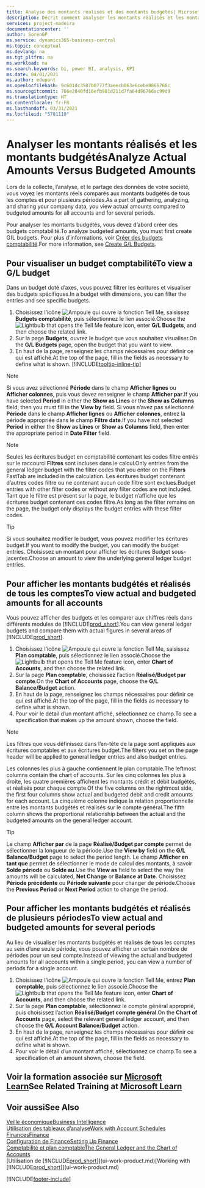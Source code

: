 ```yaml
---
title: Analyse des montants réalisés et des montants budgétés| Microsoft Docs
description: Décrit comment analyser les montants réalisés et les montants budgétés.
services: project-madeira
documentationcenter: ''
author: SorenGP
ms.service: dynamics365-business-central
ms.topic: conceptual
ms.devlang: na
ms.tgt_pltfrm: na
ms.workload: na
ms.search.keywords: bi, power BI, analysis, KPI
ms.date: 04/01/2021
ms.author: edupont
ms.openlocfilehash: 9c601dc3507b0777f3aeecb063e6cebe8866768c
ms.sourcegitcommit: 766e2840fd16efb901d211d7fa64d96766ac99d9
ms.translationtype: HT
ms.contentlocale: fr-FR
ms.lasthandoff: 03/31/2021
ms.locfileid: "5781110"
---
```

# <a name="analyze-actual-amounts-versus-budgeted-amounts"></a><span data-ttu-id="8bcae-103">Analyser les montants réalisés et les montants budgétés</span><span class="sxs-lookup"><span data-stu-id="8bcae-103">Analyze Actual Amounts Versus Budgeted Amounts</span></span>
<span data-ttu-id="8bcae-104">Lors de la collecte, l’analyse, et le partage des données de votre société, vous voyez les montants réels comparés aux montants budgétés de tous les comptes et pour plusieurs périodes.</span><span class="sxs-lookup"><span data-stu-id="8bcae-104">As a part of gathering, analyzing, and sharing your company data, you view actual amounts compared to budgeted amounts for all accounts and for several periods.</span></span>

<span data-ttu-id="8bcae-105">Pour analyser les montants budgétés, vous devez d’abord créer des budgets comptabilité.</span><span class="sxs-lookup"><span data-stu-id="8bcae-105">To analyze budgeted amounts, you must first create G(L budgets.</span></span> <span data-ttu-id="8bcae-106">Pour plus d’informations, voir [Créer des budgets comptabilité](finance-how-create-budgets.md).</span><span class="sxs-lookup"><span data-stu-id="8bcae-106">For more information, see [Create G/L Budgets](finance-how-create-budgets.md).</span></span>

## <a name="to-view-a-gl-budget"></a><span data-ttu-id="8bcae-107">Pour visualiser un budget comptabilité</span><span class="sxs-lookup"><span data-stu-id="8bcae-107">To view a G/L budget</span></span>
<span data-ttu-id="8bcae-108">Dans un budget doté d’axes, vous pouvez filtrer les écritures et visualiser des budgets spécifiques.</span><span class="sxs-lookup"><span data-stu-id="8bcae-108">In a budget with dimensions, you can filter the entries and see specific budgets.</span></span>

1. <span data-ttu-id="8bcae-109">Choisissez l’icône ![Ampoule qui ouvre la fonction Tell Me](media/ui-search/search_small.png "Dites-moi ce que vous voulez faire"), saisissez **Budgets comptabilité**, puis sélectionnez le lien associé.</span><span class="sxs-lookup"><span data-stu-id="8bcae-109">Choose the ![Lightbulb that opens the Tell Me feature](media/ui-search/search_small.png "Tell me what you want to do") icon, enter **G/L Budgets**, and then choose the related link.</span></span>
2. <span data-ttu-id="8bcae-110">Sur la page **Budgets**, ouvrez le budget que vous souhaitez visualiser.</span><span class="sxs-lookup"><span data-stu-id="8bcae-110">On the **G/L Budgets** page, open the budget that you want to view.</span></span>  
3. <span data-ttu-id="8bcae-111">En haut de la page, renseignez les champs nécessaires pour définir ce qui est affiché.</span><span class="sxs-lookup"><span data-stu-id="8bcae-111">At the top of the page, fill in the fields as necessary to define what is shown.</span></span> [!INCLUDE[tooltip-inline-tip](includes/tooltip-inline-tip_md.md)]

> [!NOTE]  
>   <span data-ttu-id="8bcae-112">Si vous avez sélectionné **Période** dans le champ **Afficher lignes** ou **Afficher colonnes**, puis vous devez renseigner le champ **Afficher par**.</span><span class="sxs-lookup"><span data-stu-id="8bcae-112">If you have selected **Period** in either the **Show as Lines** or the **Show as Columns** field, then you must fill in the **View by** field.</span></span> <span data-ttu-id="8bcae-113">Si vous n’avez pas sélectionné **Période** dans le champ **Afficher lignes** ou **Afficher colonnes**, entrez la période appropriée dans le champ **Filtre date**.</span><span class="sxs-lookup"><span data-stu-id="8bcae-113">If you have not selected **Period** in either the **Show as Lines** or **Show as Columns** field, then enter the appropriate period in **Date Filter** field.</span></span>  

> [!NOTE]  
>   <span data-ttu-id="8bcae-114">Seules les écritures budget en comptabilité contenant les codes filtre entrés sur le raccourci **Filtres** sont incluses dans le calcul.</span><span class="sxs-lookup"><span data-stu-id="8bcae-114">Only entries from the general ledger budget with the filter codes that you enter on the **Filters** FastTab are included in the calculation.</span></span> <span data-ttu-id="8bcae-115">Les écritures budget contenant d’autres codes filtre ou ne contenant aucun code filtre sont exclues.</span><span class="sxs-lookup"><span data-stu-id="8bcae-115">Budget entries with other filter codes or without any filter codes are not included.</span></span> <span data-ttu-id="8bcae-116">Tant que le filtre est présent sur la page, le budget n’affiche que les écritures budget contenant ces codes filtre.</span><span class="sxs-lookup"><span data-stu-id="8bcae-116">As long as the filter remains on the page, the budget only displays the budget entries with these filter codes.</span></span>  

> [!TIP]  
>   <span data-ttu-id="8bcae-117">Si vous souhaitez modifier le budget, vous pouvez modifier les écritures budget.</span><span class="sxs-lookup"><span data-stu-id="8bcae-117">If you want to modify the budget, you can modify the budget entries.</span></span> <span data-ttu-id="8bcae-118">Choisissez un montant pour afficher les écritures Budget sous-jacentes.</span><span class="sxs-lookup"><span data-stu-id="8bcae-118">Choose an amount to view the underlying general ledger budget entries.</span></span>

## <a name="to-view-actual-and-budgeted-amounts-for-all-accounts"></a><span data-ttu-id="8bcae-119">Pour afficher les montants budgétés et réalisés de tous les comptes</span><span class="sxs-lookup"><span data-stu-id="8bcae-119">To view actual and budgeted amounts for all accounts</span></span>  
<span data-ttu-id="8bcae-120">Vous pouvez afficher des budgets et les comparer aux chiffres réels dans différents modules de [!INCLUDE[prod_short](includes/prod_short.md)].</span><span class="sxs-lookup"><span data-stu-id="8bcae-120">You can view general ledger budgets and compare them with actual figures in several areas of [!INCLUDE[prod_short](includes/prod_short.md)].</span></span>

1. <span data-ttu-id="8bcae-121">Choisissez l’icône ![Ampoule qui ouvre la fonction Tell Me](media/ui-search/search_small.png "Dites-moi ce que vous voulez faire"), saisissez **Plan comptable**, puis sélectionnez le lien associé.</span><span class="sxs-lookup"><span data-stu-id="8bcae-121">Choose the ![Lightbulb that opens the Tell Me feature](media/ui-search/search_small.png "Tell me what you want to do") icon, enter **Chart of Accounts**, and then choose the related link.</span></span>  
2. <span data-ttu-id="8bcae-122">Sur la page **Plan comptable**, choisissez l’action **Réalisé/Budget par compte**.</span><span class="sxs-lookup"><span data-stu-id="8bcae-122">On the **Chart of Accounts** page, choose the **G/L Balance/Budget** action.</span></span>
3. <span data-ttu-id="8bcae-123">En haut de la page, renseignez les champs nécessaires pour définir ce qui est affiché.</span><span class="sxs-lookup"><span data-stu-id="8bcae-123">At the top of the page, fill in the fields as necessary to define what is shown.</span></span>  
4. <span data-ttu-id="8bcae-124">Pour voir le détail d’un montant affiché, sélectionnez ce champ.</span><span class="sxs-lookup"><span data-stu-id="8bcae-124">To see a specification that makes up the amount shown, choose the field.</span></span>  

> [!NOTE]  
>   <span data-ttu-id="8bcae-125">Les filtres que vous définissez dans l’en-tête de la page sont appliqués aux écritures comptables et aux écritures budget.</span><span class="sxs-lookup"><span data-stu-id="8bcae-125">The filters you set on the page header will be applied to general ledger entries and also budget entries.</span></span>

<span data-ttu-id="8bcae-126">Les colonnes les plus à gauche contiennent le plan comptable.</span><span class="sxs-lookup"><span data-stu-id="8bcae-126">The leftmost columns contain the chart of accounts.</span></span> <span data-ttu-id="8bcae-127">Sur les cinq colonnes les plus à droite, les quatre premières affichent les montants crédit et débit budgétés, et réalisés pour chaque compte.</span><span class="sxs-lookup"><span data-stu-id="8bcae-127">Of the five columns on the rightmost side, the first four columns show actual and budgeted debit and credit amounts for each account.</span></span> <span data-ttu-id="8bcae-128">La cinquième colonne indique la relation proportionnelle entre les montants budgétés et réalisés sur le compte général.</span><span class="sxs-lookup"><span data-stu-id="8bcae-128">The fifth column shows the proportional relationship between the actual and the budgeted amounts on the general ledger account.</span></span>  

> [!TIP]  
>   <span data-ttu-id="8bcae-129">Le champ **Afficher par** de la page **Réalisé/Budget par compte** permet de sélectionner la longueur de la période.</span><span class="sxs-lookup"><span data-stu-id="8bcae-129">Use the **View by** field on the **G/L Balance/Budget** page to select the period length.</span></span> <span data-ttu-id="8bcae-130">Le champ **Afficher en tant que** permet de sélectionner le mode de calcul des montants, à savoir **Solde période** ou **Solde au**.</span><span class="sxs-lookup"><span data-stu-id="8bcae-130">Use the **View as** field to select the way the amounts will be calculated, **Net Change** or **Balance at Date**.</span></span> <span data-ttu-id="8bcae-131">Choisissez **Période précédente** ou **Période suivante** pour changer de période.</span><span class="sxs-lookup"><span data-stu-id="8bcae-131">Choose the **Previous Period** or **Next Period** action to change the period.</span></span>  

## <a name="to-view-actual-and-budgeted-amounts-for-several-periods"></a><span data-ttu-id="8bcae-132">Pour afficher les montants budgétés et réalisés de plusieurs périodes</span><span class="sxs-lookup"><span data-stu-id="8bcae-132">To view actual and budgeted amounts for several periods</span></span>  
<span data-ttu-id="8bcae-133">Au lieu de visualiser les montants budgétés et réalisés de tous les comptes au sein d’une seule période, vous pouvez afficher un certain nombre de périodes pour un seul compte.</span><span class="sxs-lookup"><span data-stu-id="8bcae-133">Instead of viewing the actual and budgeted amounts for all accounts within a single period, you can view a number of periods for a single account.</span></span>  

1. <span data-ttu-id="8bcae-134">Choisissez l’icône ![Ampoule qui ouvre la fonction Tell Me](media/ui-search/search_small.png "Dites-moi ce que vous voulez faire"), entrez **Plan comptable**, puis sélectionnez le lien associé.</span><span class="sxs-lookup"><span data-stu-id="8bcae-134">Choose the ![Lightbulb that opens the Tell Me feature](media/ui-search/search_small.png "Tell me what you want to do") icon, enter **Chart of Accounts**, and then choose the related link.</span></span>  
2. <span data-ttu-id="8bcae-135">Sur la page **Plan comptable**, sélectionnez le compte général approprié, puis choisissez l’action **Réalisé/Budget compte général**.</span><span class="sxs-lookup"><span data-stu-id="8bcae-135">On the **Chart of Accounts** page, select the relevant general ledger account, and then choose the **G/L Account Balance/Budget** action.</span></span>  
3. <span data-ttu-id="8bcae-136">En haut de la page, renseignez les champs nécessaires pour définir ce qui est affiché.</span><span class="sxs-lookup"><span data-stu-id="8bcae-136">At the top of the page, fill in the fields as necessary to define what is shown.</span></span>   
4. <span data-ttu-id="8bcae-137">Pour voir le détail d’un montant affiché, sélectionnez ce champ.</span><span class="sxs-lookup"><span data-stu-id="8bcae-137">To see a specification of an amount shown, choose the field.</span></span>  

## <a name="see-related-training-at-microsoft-learn"></a><span data-ttu-id="8bcae-138">Voir la formation associée sur [Microsoft Learn](/learn/modules/budgets-exchange-rates-dynamics-365-business-central/index)</span><span class="sxs-lookup"><span data-stu-id="8bcae-138">See Related Training at [Microsoft Learn](/learn/modules/budgets-exchange-rates-dynamics-365-business-central/index)</span></span>

## <a name="see-also"></a><span data-ttu-id="8bcae-139">Voir aussi</span><span class="sxs-lookup"><span data-stu-id="8bcae-139">See Also</span></span>
[<span data-ttu-id="8bcae-140">Veille économique</span><span class="sxs-lookup"><span data-stu-id="8bcae-140">Business Intelligence</span></span>](bi.md)  
[<span data-ttu-id="8bcae-141">Utilisation des tableaux d’analyse</span><span class="sxs-lookup"><span data-stu-id="8bcae-141">Work with Account Schedules</span></span>](bi-how-work-account-schedule.md)  
[<span data-ttu-id="8bcae-142">Finances</span><span class="sxs-lookup"><span data-stu-id="8bcae-142">Finance</span></span>](finance.md)  
[<span data-ttu-id="8bcae-143">Configuration de Finance</span><span class="sxs-lookup"><span data-stu-id="8bcae-143">Setting Up Finance</span></span>](finance-setup-finance.md)  
[<span data-ttu-id="8bcae-144">Comptabilité et plan comptable</span><span class="sxs-lookup"><span data-stu-id="8bcae-144">The General Ledger and the Chart of Accounts</span></span>](finance-general-ledger.md)  
<span data-ttu-id="8bcae-145">[Utilisation de [!INCLUDE[prod_short](includes/prod_short.md)]](ui-work-product.md)</span><span class="sxs-lookup"><span data-stu-id="8bcae-145">[Working with [!INCLUDE[prod_short](includes/prod_short.md)]](ui-work-product.md)</span></span>  


[!INCLUDE[footer-include](includes/footer-banner.md)]